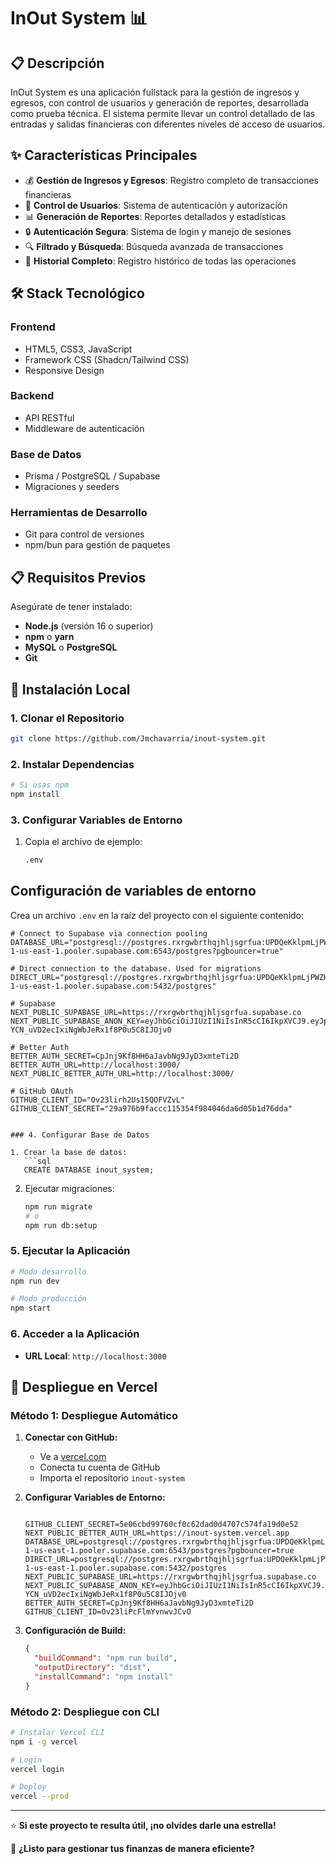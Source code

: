 # InOut System 📊

## 📋 Descripción

InOut System es una aplicación fullstack para la gestión de ingresos y egresos, con control de usuarios y generación de reportes, desarrollada como prueba técnica. El sistema permite llevar un control detallado de las entradas y salidas financieras con diferentes niveles de acceso de usuarios.

## ✨ Características Principales

- 💰 **Gestión de Ingresos y Egresos**: Registro completo de transacciones financieras
- 👥 **Control de Usuarios**: Sistema de autenticación y autorización
- 📊 **Generación de Reportes**: Reportes detallados y estadísticas
- 🔒 **Autenticación Segura**: Sistema de login y manejo de sesiones
- 🔍 **Filtrado y Búsqueda**: Búsqueda avanzada de transacciones
- 📅 **Historial Completo**: Registro histórico de todas las operaciones

## 🛠️ Stack Tecnológico

### Frontend
- HTML5, CSS3, JavaScript
- Framework CSS (Shadcn/Tailwind CSS)
- Responsive Design

### Backend
- API RESTful
- Middleware de autenticación

### Base de Datos
- Prisma / PostgreSQL / Supabase 
- Migraciones y seeders

### Herramientas de Desarrollo
- Git para control de versiones
- npm/bun para gestión de paquetes

## 📋 Requisitos Previos

Asegúrate de tener instalado:

- **Node.js** (versión 16 o superior)
- **npm** o **yarn**
- **MySQL** o **PostgreSQL**
- **Git**

## 🚀 Instalación Local

### 1. Clonar el Repositorio

```bash
git clone https://github.com/Jmchavarria/inout-system.git

```

### 2. Instalar Dependencias

```bash
# Si usas npm
npm install

```

### 3. Configurar Variables de Entorno

1. Copia el archivo de ejemplo:
   ```bash
   .env
   ```

## Configuración de variables de entorno

Crea un archivo `.env` en la raíz del proyecto con el siguiente contenido:

```env
# Connect to Supabase via connection pooling
DATABASE_URL="postgresql://postgres.rxrgwbrthqjhljsgrfua:UPDQeKklpmLjPWZH@aws-1-us-east-1.pooler.supabase.com:6543/postgres?pgbouncer=true"

# Direct connection to the database. Used for migrations
DIRECT_URL="postgresql://postgres.rxrgwbrthqjhljsgrfua:UPDQeKklpmLjPWZH@aws-1-us-east-1.pooler.supabase.com:5432/postgres"

# Supabase
NEXT_PUBLIC_SUPABASE_URL=https://rxrgwbrthqjhljsgrfua.supabase.co
NEXT_PUBLIC_SUPABASE_ANON_KEY=eyJhbGciOiJIUzI1NiIsInR5cCI6IkpXVCJ9.eyJpc3MiOiJzdXBhYmFzZSIsInJlZiI6InJ4cmd3YnJ0aHFqaGxqc2dyZnVhIiwicm9sZSI6ImFub24iLCJpYXQiOjE3NTcwOTIyOTksImV4cCI6MjA3MjY2ODI5OX0.xWgaej-YCN_uVD2ecIxiNgWbJeRx1f8P0u5C8IJOjv0

# Better Auth
BETTER_AUTH_SECRET=CpJnj9Kf8HH6aJavbNg9JyD3xmteTi2D
BETTER_AUTH_URL=http://localhost:3000/
NEXT_PUBLIC_BETTER_AUTH_URL=http://localhost:3000/

# GitHub OAuth
GITHUB_CLIENT_ID="Ov23lirh2Us15QOFVZvL"
GITHUB_CLIENT_SECRET="29a976b9faccc115354f984046da6d05b1d76dda"


### 4. Configurar Base de Datos

1. Crear la base de datos:
   ```sql
   CREATE DATABASE inout_system;
   ```

2. Ejecutar migraciones:
   ```bash
   npm run migrate
   # o
   npm run db:setup
   ```



### 5. Ejecutar la Aplicación

```bash
# Modo desarrollo
npm run dev

# Modo producción
npm start
```

### 6. Acceder a la Aplicación

- **URL Local**: `http://localhost:3000`


## 🚀 Despliegue en Vercel

### Método 1: Despliegue Automático

1. **Conectar con GitHub:**
   - Ve a [vercel.com](https://vercel.com)
   - Conecta tu cuenta de GitHub
   - Importa el repositorio `inout-system`

2. **Configurar Variables de Entorno:**



   ```

   GITHUB_CLIENT_SECRET=5e06cbd99760cf0c62dad0d4707c574fa19d0e52
   NEXT_PUBLIC_BETTER_AUTH_URL=https://inout-system.vercel.app
   DATABASE_URL=postgresql://postgres.rxrgwbrthqjhljsgrfua:UPDQeKklpmLjPWZH@aws-1-us-east-1.pooler.supabase.com:6543/postgres?pgbouncer=true
   DIRECT_URL=postgresql://postgres.rxrgwbrthqjhljsgrfua:UPDQeKklpmLjPWZH@aws-1-us-east-1.pooler.supabase.com:5432/postgres
   NEXT_PUBLIC_SUPABASE_URL=https://rxrgwbrthqjhljsgrfua.supabase.co
   NEXT_PUBLIC_SUPABASE_ANON_KEY=eyJhbGciOiJIUzI1NiIsInR5cCI6IkpXVCJ9.eyJpc3MiOiJzdXBhYmFzZSIsInJlZiI6InJ4cmd3YnJ0aHFqaGxqc2dyZnVhIiwicm9sZSI6ImFub24iLCJpYXQiOjE3NTcwOTIyOTksImV4cCI6MjA3MjY2ODI5OX0.xWgaej-YCN_uVD2ecIxiNgWbJeRx1f8P0u5C8IJOjv0
   BETTER_AUTH_SECRET=CpJnj9Kf8HH6aJavbNg9JyD3xmteTi2D
   GITHUB_CLIENT_ID=Ov23liPcFlmYvnwvJCvO
   
   ```

4. **Configuración de Build:**
   ```json
   {
     "buildCommand": "npm run build",
     "outputDirectory": "dist",
     "installCommand": "npm install"
   }
   ```

### Método 2: Despliegue con CLI

```bash
# Instalar Vercel CLI
npm i -g vercel

# Login
vercel login

# Deploy
vercel --prod
```



---

⭐ **Si este proyecto te resulta útil, ¡no olvides darle una estrella!**

🚀 **¿Listo para gestionar tus finanzas de manera eficiente?**
